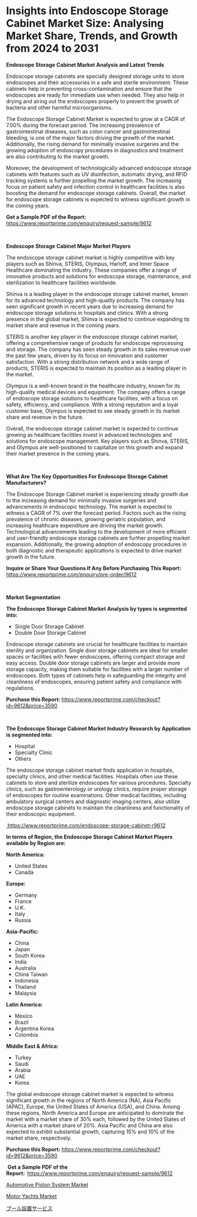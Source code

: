 <p><h1>Insights into Endoscope Storage Cabinet Market Size: Analysing Market Share, Trends, and Growth from 2024 to 2031</h1></p><p><strong>Endoscope Storage Cabinet Market Analysis and Latest Trends</strong></p>
<p><p>Endoscope storage cabinets are specially designed storage units to store endoscopes and their accessories in a safe and sterile environment. These cabinets help in preventing cross-contamination and ensure that the endoscopes are ready for immediate use when needed. They also help in drying and airing out the endoscopes properly to prevent the growth of bacteria and other harmful microorganisms.</p><p>The Endoscope Storage Cabinet Market is expected to grow at a CAGR of 7.00% during the forecast period. The increasing prevalence of gastrointestinal diseases, such as colon cancer and gastrointestinal bleeding, is one of the major factors driving the growth of the market. Additionally, the rising demand for minimally invasive surgeries and the growing adoption of endoscopy procedures in diagnostics and treatment are also contributing to the market growth.</p><p>Moreover, the development of technologically advanced endoscope storage cabinets with features such as UV disinfection, automatic drying, and RFID tracking systems is further propelling the market growth. The increasing focus on patient safety and infection control in healthcare facilities is also boosting the demand for endoscope storage cabinets. Overall, the market for endoscope storage cabinets is expected to witness significant growth in the coming years.</p></p>
<p><strong>Get a Sample PDF of the Report:&nbsp;</strong> <a href="https://www.reportprime.com/enquiry/request-sample/9612">https://www.reportprime.com/enquiry/request-sample/9612</a></p>
<p>&nbsp;</p>
<p><strong>Endoscope Storage Cabinet Major Market Players</strong></p>
<p><p>The endoscope storage cabinet market is highly competitive with key players such as Shinva, STERIS, Olympus, Harloff, and Inner Space Healthcare dominating the industry. These companies offer a range of innovative products and solutions for endoscope storage, maintenance, and sterilization to healthcare facilities worldwide.</p><p>Shinva is a leading player in the endoscope storage cabinet market, known for its advanced technology and high-quality products. The company has seen significant growth in recent years due to increasing demand for endoscope storage solutions in hospitals and clinics. With a strong presence in the global market, Shinva is expected to continue expanding its market share and revenue in the coming years.</p><p>STERIS is another key player in the endoscope storage cabinet market, offering a comprehensive range of products for endoscope reprocessing and storage. The company has seen steady growth in its sales revenue over the past few years, driven by its focus on innovation and customer satisfaction. With a strong distribution network and a wide range of products, STERIS is expected to maintain its position as a leading player in the market.</p><p>Olympus is a well-known brand in the healthcare industry, known for its high-quality medical devices and equipment. The company offers a range of endoscope storage solutions to healthcare facilities, with a focus on safety, efficiency, and compliance. With a strong reputation and a loyal customer base, Olympus is expected to see steady growth in its market share and revenue in the future.</p><p>Overall, the endoscope storage cabinet market is expected to continue growing as healthcare facilities invest in advanced technologies and solutions for endoscope management. Key players such as Shinva, STERIS, and Olympus are well-positioned to capitalize on this growth and expand their market presence in the coming years.</p></p>
<p>&nbsp;</p>
<p><strong>What Are The Key Opportunities For Endoscope Storage Cabinet Manufacturers?</strong></p>
<p><p>The Endoscope Storage Cabinet market is experiencing steady growth due to the increasing demand for minimally invasive surgeries and advancements in endoscopic technology. The market is expected to witness a CAGR of 7% over the forecast period. Factors such as the rising prevalence of chronic diseases, growing geriatric population, and increasing healthcare expenditure are driving the market growth. Technological advancements leading to the development of more efficient and user-friendly endoscope storage cabinets are further propelling market expansion. Additionally, the growing adoption of endoscopy procedures in both diagnostic and therapeutic applications is expected to drive market growth in the future.</p></p>
<p><strong>Inquire or Share Your Questions If Any Before Purchasing This Report:</strong> <a href="https://www.reportprime.com/enquiry/pre-order/9612">https://www.reportprime.com/enquiry/pre-order/9612</a></p>
<p>&nbsp;</p>
<p><strong>Market Segmentation</strong></p>
<p><strong>The Endoscope Storage Cabinet Market Analysis by types is segmented into:</strong></p>
<p><ul><li>Single Door Storage Cabinet</li><li>Double Door Storage Cabinet</li></ul></p>
<p><p>Endoscope storage cabinets are crucial for healthcare facilities to maintain sterility and organization. Single door storage cabinets are ideal for smaller spaces or facilities with fewer endoscopes, offering compact storage and easy access. Double door storage cabinets are larger and provide more storage capacity, making them suitable for facilities with a larger number of endoscopes. Both types of cabinets help in safeguarding the integrity and cleanliness of endoscopes, ensuring patient safety and compliance with regulations.</p></p>
<p><strong>Purchase this Report:&nbsp;</strong><a href="https://www.reportprime.com/checkout?id=9612&price=3590">https://www.reportprime.com/checkout?id=9612&price=3590</a></p>
<p>&nbsp;</p>
<p><strong>The Endoscope Storage Cabinet Market Industry Research by Application is segmented into:</strong></p>
<p><ul><li>Hospital</li><li>Specialty Clinic</li><li>Others</li></ul></p>
<p><p>The endoscope storage cabinet market finds application in hospitals, specialty clinics, and other medical facilities. Hospitals often use these cabinets to store and sterilize endoscopes for various procedures. Specialty clinics, such as gastroenterology or urology clinics, require proper storage of endoscopes for routine examinations. Other medical facilities, including ambulatory surgical centers and diagnostic imaging centers, also utilize endoscope storage cabinets to maintain the cleanliness and functionality of their endoscopic equipment.</p></p>
<p><a href="https://www.reportprime.com/endoscope-storage-cabinet-r9612">&nbsp;https://www.reportprime.com/endoscope-storage-cabinet-r9612</a></p>
<p><strong>In terms of Region, the Endoscope Storage Cabinet Market Players available by Region are:</strong></p>
<p>
    <p> <strong> North America: </strong>
        <ul>
            <li>United States</li>
            <li>Canada</li>
        </ul>
        </p> 
    <p> <strong> Europe: </strong>
        <ul>
            <li>Germany</li>
            <li>France</li>
            <li>U.K.</li>
            <li>Italy</li>
            <li>Russia</li>
        </ul>
        </p> 
    <p> <strong> Asia-Pacific: </strong>
        <ul>
            <li>China</li>
            <li>Japan</li>
            <li>South Korea</li>
            <li>India</li>
            <li>Australia</li>
            <li>China Taiwan</li>
            <li>Indonesia</li>
            <li>Thailand</li>
            <li>Malaysia</li>
        </ul>
        </p> 
    <p> <strong> Latin America: </strong>
        <ul>
            <li>Mexico</li>
            <li>Brazil</li>
            <li>Argentina Korea</li>
            <li>Colombia</li>
        </ul>
        </p> 
    <p> <strong> Middle East & Africa: </strong>
        <ul>
            <li>Turkey</li>
            <li>Saudi</li>
            <li>Arabia</li>
            <li>UAE</li>
            <li>Korea</li>
        </ul>
    </p>
    </p>
<p><p>The global endoscope storage cabinet market is expected to witness significant growth in the regions of North America (NA), Asia Pacific (APAC), Europe, the United States of America (USA), and China. Among these regions, North America and Europe are anticipated to dominate the market with a market share of 30% each, followed by the United States of America with a market share of 20%. Asia Pacific and China are also expected to exhibit substantial growth, capturing 15% and 10% of the market share, respectively.</p></p>
<p><strong>Purchase this Report: </strong><a href="https://www.reportprime.com/checkout?id=9612&price=3590">https://www.reportprime.com/checkout?id=9612&price=3590</a></p>
<p>&nbsp;<strong>Get a Sample PDF of the Report:&nbsp;&nbsp;</strong><a href="https://www.reportprime.com/enquiry/request-sample/9612">https://www.reportprime.com/enquiry/request-sample/9612</a></p>
<p><strong></strong></p>
<p><p><a href="https://www.linkedin.com/pulse/automotive-piston-system-market-size-reflecting-forecast-fkhac?trackingId=wGVZiHDNpc8yInGwTXLDCw%3D%3D">Automotive Piston System Market</a></p><p><a href="https://www.linkedin.com/pulse/motor-yachts-market-furnish-information-size-share-dynamics-oyigc?trackingId=csSvnxscnJdsGZ%2Bve9b9aQ%3D%3D">Motor Yachts Market</a></p><p><a href="https://github.com/mohamedbakry57/Market-Research-Report-List-3/blob/main/398856123687.md">プール設置サービス</a></p></p>